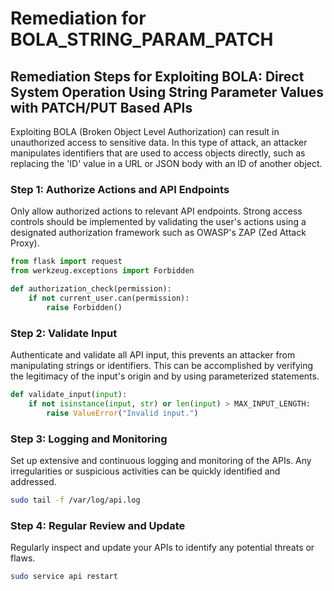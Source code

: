 # Remediation for BOLA_STRING_PARAM_PATCH

## Remediation Steps for Exploiting BOLA: Direct System Operation Using String Parameter Values with PATCH/PUT Based APIs

Exploiting BOLA (Broken Object Level Authorization) can result in unauthorized access to sensitive data. In this type of attack, an attacker manipulates identifiers that are used to access objects directly, such as replacing the 'ID' value in a URL or JSON body with an ID of another object.

### Step 1: Authorize Actions and API Endpoints
Only allow authorized actions to relevant API endpoints. Strong access controls should be implemented by validating the user's actions using a designated authorization framework such as OWASP's ZAP (Zed Attack Proxy).

```python
from flask import request
from werkzeug.exceptions import Forbidden

def authorization_check(permission):
    if not current_user.can(permission):
        raise Forbidden()
```

### Step 2: Validate Input

Authenticate and validate all API input, this prevents an attacker from manipulating strings or identifiers. This can be accomplished by verifying the legitimacy of the input's origin and by using parameterized statements.

```python
def validate_input(input):
    if not isinstance(input, str) or len(input) > MAX_INPUT_LENGTH:
        raise ValueError("Invalid input.")
```
 
### Step 3: Logging and Monitoring
Set up extensive and continuous logging and monitoring of the APIs. Any irregularities or suspicious activities can be quickly identified and addressed.

```bash
sudo tail -f /var/log/api.log
```

### Step 4: Regular Review and Update
Regularly inspect and update your APIs to identify any potential threats or flaws. 
```bash
sudo service api restart
```